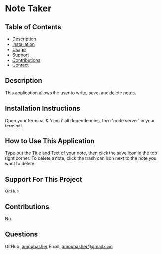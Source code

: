 # Note Taker

  ## Table of Contents
  - [Description](#description)
  - [Installation](#installation)
  - [Usage](#usage)
  - [Support](#support)
  - [Contributions](#contributions)
  - [Contact](#email)

  ## Description
  This application allows the user to write, save, and delete notes.

  ## Installation Instructions
  Open your terminal & 'npm i' all dependencies, then 'node server' in your terminal.

  ## How to Use This Application
  Type out the Title and Text of your note, then click the save icon in the top right corner. To delete a note, click the trash can icon next to the note you want to delete.

  ## Support For This Project
  GitHub

  ## Contributions
  No.

  ## Questions
  GitHub: [amoubasher](https://github.com/amoubasher)
  Email: [amoubasher@gmail.com](mailto:amoubasher@gmail.com)
